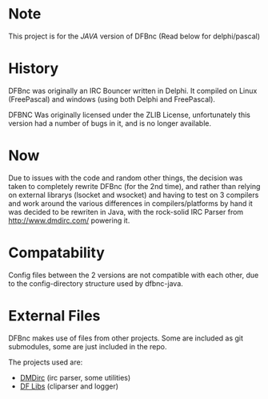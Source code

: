 # Note #########################################################################
This project is for the *JAVA* version of DFBnc (Read below for delphi/pascal)

# History ######################################################################

DFBnc was originally an IRC Bouncer written in Delphi. It compiled on Linux
(FreePascal) and windows (using both Delphi and FreePascal).

DFBNC Was originally licensed under the ZLIB License, unfortunately this version
had a number of bugs in it, and is no longer available.

# Now ##########################################################################

Due to issues with the code and random other things, the decision was taken to
completely rewrite DFBnc (for the 2nd time), and rather than relying on external
librarys (lsocket and wsocket) and having to test on 3 compilers and work
around the various differences in compilers/platforms by hand it was decided to
be rewriten in Java, with the rock-solid IRC Parser from http://www.dmdirc.com/
powering it.

# Compatability ################################################################

Config files between the 2 versions are not compatible with each other, due to
the config-directory structure used by dfbnc-java.

# External Files ###############################################################

DFBnc makes use of files from other projects. Some are included as git
submodules, some are just included in the repo.

The projects used are:

  * [DMDirc](http://dmdirc.com/) (irc parser, some utilities)
  * [DF Libs](http://code.google.com/p/dflibs/) (cliparser and logger)

